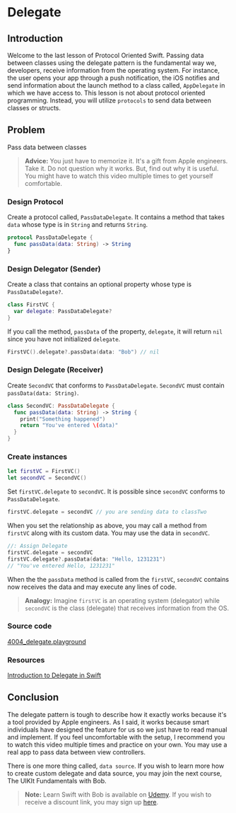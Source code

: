 # Delegate

## Introduction
Welcome to the last lesson of Protocol Oriented Swift. Passing data between classes using the delegate pattern is the fundamental way we, developers, receive information from the operating system. For instance, the user opens your app through a push notification, the iOS notifies and send information about the launch method to a class called, `AppDelegate` in which we have access to. This lesson is not about protocol oriented programming. Instead, you will utilize `protocols` to send data between classes or structs.

## Problem
Pass data between classes

> **Advice:** You just have to memorize it. It's a gift from Apple engineers. Take it. Do not question why it works. But, find out why it is useful. You might have to watch this video multiple times to get yourself comfortable.

### Design Protocol
Create a protocol called, `PassDataDelegate`. It contains a method that takes `data` whose type is in `String` and returns `String`.

```swift
protocol PassDataDelegate {
  func passData(data: String) -> String
}
```

### Design Delegator (Sender)
Create a class that contains an optional property whose type is `PassDataDelegate?`.

```swift
class FirstVC {
  var delegate: PassDataDelegate?
}
```

If you call the method, `passData` of the property, `delegate`, it will return `nil` since you have not initialized `delegate`.

```swift
FirstVC().delegate?.passData(data: "Bob") // nil
```

### Design Delegate (Receiver)
Create `SecondVC` that conforms to `PassDataDelegate`.  `SecondVC` must contain `passData(data: String)`.

```swift
class SecondVC: PassDataDelegate {
  func passData(data: String) -> String {
    print("Something happened")
    return "You've entered \(data)"
  }
}
```

### Create instances
```swift
let firstVC = FirstVC()
let secondVC = SecondVC()
```

Set `firstVC.delegate` to `secondVC`. It is possible since `secondVC` conforms to `PassDataDelegate`.

```swift
firstVC.delegate = secondVC // you are sending data to classTwo
```

When you set the relationship as above, you may call a method from `firstVC` along with its custom data. You may use the data in `secondVC`.

```swift
//: Assign Delegate
firstVC.delegate = secondVC
firstVC.delegate?.passData(data: "Hello, 1231231")  
// "You've entered Hello, 1231231"
```

When the the `passData` method is called from the `firstVC`, `secondVC` contains now receives the data and may execute any lines of code.


> **Analogy:** Imagine `firstVC` is an operating system (delegator) while `secondVC` is the class (delegate) that receives information from the OS.

### Source code

[4004_delegate.playground](https://www.dropbox.com/sh/j7xreau3y2kq8bo/AACG17ayoM8W8JMM3O6jbB5ya?dl=0)

### Resources
[Introduction to Delegate in Swift]

[Introduction to Delegate in Swift]: https://blog.bobthedeveloper.io/the-meaning-of-delegate-in-swift-347eaa9674d


## Conclusion
The delegate pattern is tough to describe how it exactly works because it's a tool provided by Apple engineers. As I said, it works because smart individuals have designed the feature for us so we just have to read manual and implement. If you feel uncomfortable with the setup, I recommend you to watch this video multiple times and practice on your own. You may use a real app to pass data between view controllers.

There is one more thing called, `data source`. If you wish to learn more how to create custom delegate and data source, you may join the next course, The UIKIt Fundamentals with Bob.

> **Note:** Learn Swift with Bob is available on [Udemy](https://udemy.com/learn-swift-with-bob/). If you wish to receive a discount link, you may sign up [here](https://goo.gl/RR4K27).
